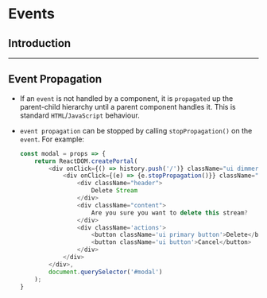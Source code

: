 # Events

## Introduction

---

## Event Propagation

* If an `event` is not handled by a component, it is `propagated` up the parent-child hierarchy until a parent component handles it. This is standard `HTML`/`JavaScript` behaviour.

* `event propagation` can be stopped by calling `stopPropagation()` on the `event`. For example:

    ```javascript
    const modal = props => {
        return ReactDOM.createPortal(
            <div onClick={() => history.push('/')} className="ui dimmer modals visible active">
                <div onClick={(e) => {e.stopPropagation()}} className="ui standard  modal visible active">
                    <div className="header">
                        Delete Stream
                    </div>
                    <div className="content">
                        Are you sure you want to delete this stream?
                    </div>
                    <div className='actions'>
                        <button className='ui primary button'>Delete</button>
                        <button className='ui button'>Cancel</button>
                    </div>
                </div>
            </div>,
            document.querySelector('#modal')
        );
    }
    ```
